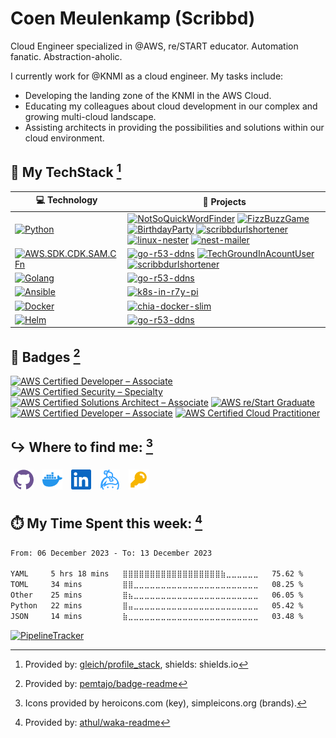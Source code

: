 # Coen Meulenkamp (Scribbd)

Cloud Engineer specialized in @AWS, re/START educator. Automation fanatic. Abstraction-aholic.

I currently work for @KNMI as a cloud engineer. My tasks include: 
- Developing the landing zone of the KNMI in the AWS Cloud.
- Educating my colleagues about cloud development in our complex and growing multi-cloud landscape.
- Assisting architects in providing the possibilities and solutions within our cloud environment.

<!--
## 🛤️ My Current Projects:
<!--START_SECTION:activity -/->
<!--END_SECTION:activity -/->

Provided by: [jamesgeorge007/github-activity-readme](https://github.com/jamesgeorge007/github-activity-readme)
-->

## 🥞 My TechStack [^1]
<!-- START OF PROFILE STACK, DO NOT REMOVE -->
| 💻 **Technology** | 🚀 **Projects** |
| - | - |
| [![Python](https://img.shields.io/static/v1?label=&message=Python&color=3C78A9&logo=python&logoColor=FFFFFF)](https://www.python.org/) | [![NotSoQuickWordFinder](https://img.shields.io/static/v1?label=&message=NotSoQuickWordFinder&color=000605&logo=github&logoColor=FFFFFF&labelColor=000605)](https://github.com/Scribbd/NotSoQuickWordFinder) [![FizzBuzzGame](https://img.shields.io/static/v1?label=&message=FizzBuzzGame&color=000605&logo=github&logoColor=FFFFFF&labelColor=000605)](https://github.com/Scribbd/FizzBuzzGame) [![BirthdayParty](https://img.shields.io/static/v1?label=&message=BirthdayParty&color=000605&logo=github&logoColor=FFFFFF&labelColor=000605)](https://github.com/Scribbd/BirthdayParty) [![scribbdurlshortener](https://img.shields.io/static/v1?label=&message=scribbdurlshortener&color=000605&logo=github&logoColor=FFFFFF&labelColor=000605)](https://github.com/Scribbd/scribbdurlshortener) [![linux-nester](https://img.shields.io/static/v1?label=&message=linux-nester&color=000605&logo=github&logoColor=FFFFFF&labelColor=000605)](https://github.com/Scribbd/linux-nester) [![nest-mailer](https://img.shields.io/static/v1?label=&message=nest-mailer&color=000605&logo=github&logoColor=FFFFFF&labelColor=000605)](https://github.com/Scribbd/nest-mailer) |
| [![AWS.SDK.CDK.SAM.CFn](https://img.shields.io/static/v1?label=&message=AWS.SDK.CDK.SAM.CFn&color=232F3E&logo=amazon%20aws&logoColor=FFFFFF)](https://aws.amazon.com/) | [![go-r53-ddns](https://img.shields.io/static/v1?label=&message=go-r53-ddns&color=000605&logo=github&logoColor=FFFFFF&labelColor=000605)](https://github.com/Scribbd/go-r53-ddns) [![TechGroundInAcountUser](https://img.shields.io/static/v1?label=&message=TechGroundInAcountUser&color=000605&logo=github&logoColor=FFFFFF&labelColor=000605)](https://github.com/Scribbd/TechGroundInAcountUser) [![scribbdurlshortener](https://img.shields.io/static/v1?label=&message=scribbdurlshortener&color=000605&logo=github&logoColor=FFFFFF&labelColor=000605)](https://github.com/Scribbd/scribbdurlshortener) |
| [![Golang](https://img.shields.io/static/v1?label=&message=Golang&color=7FD6EA&logo=go&logoColor=FFFFFF)](https://golang.org) | [![go-r53-ddns](https://img.shields.io/static/v1?label=&message=go-r53-ddns&color=000605&logo=github&logoColor=FFFFFF&labelColor=000605)](https://github.com/Scribbd/go-r53-ddns) |
| [![Ansible](https://img.shields.io/static/v1?label=&message=Ansible&color=EE0000&logo=ansible&logoColor=FFFFFF)](https://www.ansible.com/) | [![k8s-in-r7y-pi](https://img.shields.io/static/v1?label=&message=k8s-in-r7y-pi%20(WIP)&color=000605&logo=github&logoColor=FFFFFF&labelColor=000605)](https://github.com/Scribbd/k8s-in-r7y-pi) |
| [![Docker](https://img.shields.io/static/v1?label=&message=Docker&color=2496ED&logo=docker&logoColor=FFFFFF)](https://www.docker.com/) | [![chia-docker-slim](https://img.shields.io/static/v1?label=&message=chia-docker-slim&color=000605&logo=github&logoColor=FFFFFF&labelColor=000605)](https://github.com/Scribbd/chia-docker-slim) |
| [![Helm](https://img.shields.io/static/v1?label=&message=Helm&color=0F1689&logo=helm&logoColor=FFFFFF)](https://helm.sh/) | [![go-r53-ddns](https://img.shields.io/static/v1?label=&message=go-r53-ddns&color=000605&logo=github&logoColor=FFFFFF&labelColor=000605)](https://github.com/Scribbd/go-r53-ddns) |
<!-- END OF PROFILE STACK, DO NOT REMOVE -->

[^1]: Provided by: [gleich/profile_stack](https://github.com/gleich/profile_stack), shields: shields.io

## 📛 Badges [^2]
<!--START_SECTION:badges-->

[![AWS Certified Developer – Associate](https://images.credly.com/size/64x64/images/b9feab85-1a43-4f6c-99a5-631b88d5461b/image.png)](http://www.credly.com/badges/82557d75-4819-45f7-bfe9-4ea9569e926e "AWS Certified Developer – Associate")
[![AWS Certified Security – Specialty](https://images.credly.com/size/64x64/images/53acdae5-d69f-4dda-b650-d02ed7a50dd7/image.png)](http://www.credly.com/badges/19205f3b-888c-4d6c-bb0d-319c34ef4285 "AWS Certified Security – Specialty")
[![AWS Certified Solutions Architect – Associate](https://images.credly.com/size/64x64/images/0e284c3f-5164-4b21-8660-0d84737941bc/image.png)](http://www.credly.com/badges/df935c7e-6ba9-4f79-97b8-539660930908 "AWS Certified Solutions Architect – Associate")
[![AWS re/Start Graduate](https://images.credly.com/size/64x64/images/44e2c252-5d19-4574-9646-005f7225bf53/image.png)](http://www.credly.com/badges/b6947f21-a85f-415b-81e6-9158d469191c "AWS re/Start Graduate")
[![AWS Certified Developer – Associate](https://images.credly.com/size/64x64/images/b9feab85-1a43-4f6c-99a5-631b88d5461b/image.png)](http://www.credly.com/badges/1dbb980b-4915-4e46-8fd7-41f627c5cd1b "AWS Certified Developer – Associate")
[![AWS Certified Cloud Practitioner](https://images.credly.com/size/64x64/images/00634f82-b07f-4bbd-a6bb-53de397fc3a6/image.png)](http://www.credly.com/badges/e9fcdbe5-8cdc-452c-a05f-50f6512a478e "AWS Certified Cloud Practitioner")
<!--END_SECTION:badges-->

[^2]: Provided by: [pemtajo/badge-readme](https://github.com/pemtajo/badge-readme)

## ↪️ Where to find me: [^3]
<a href="https://github.com/Scribbd"><img style="padding:5px" src="./assets/github.png" alt="Github Profile. Where you are at!" title="Github Profile. Where you are at!"></a> <a href="https://hub.docker.com/u/scribbd"><img style="padding:5px" src="./assets/docker.png" alt="Docker-Hub Profile" title="DockerHub Profile"></a> <a href="https://www.linkedin.com/in/coen-meulenkamp-88767031/"><img style="padding:5px" src="./assets/linkedin.png" alt="LinkedIn Profile" title="LinkedIn Profile"></a> <a href="https://keybase.io/scribbd"><img style="padding:5px" src="./assets/keybase.png" title="KeyBase Profile"></img></a> <a href="https://keybase.io/scribbd/pgp_keys.asc"><img style="padding:5px" src="./assets/public_key.png" alt="Get my public keys!" title="Get my public keys!"></a>

[^3]: Icons provided by heroicons.com (key), simpleicons.org (brands).

## ⏱️ My Time Spent this week: [^4]
<!--START_SECTION:waka-->

```txt
From: 06 December 2023 - To: 13 December 2023

YAML     5 hrs 18 mins   ⣿⣿⣿⣿⣿⣿⣿⣿⣿⣿⣿⣿⣿⣿⣿⣿⣿⣿⣷⣀⣀⣀⣀⣀⣀   75.62 %
TOML     34 mins         ⣿⣿⣀⣀⣀⣀⣀⣀⣀⣀⣀⣀⣀⣀⣀⣀⣀⣀⣀⣀⣀⣀⣀⣀⣀   08.25 %
Other    25 mins         ⣿⣦⣀⣀⣀⣀⣀⣀⣀⣀⣀⣀⣀⣀⣀⣀⣀⣀⣀⣀⣀⣀⣀⣀⣀   06.05 %
Python   22 mins         ⣿⣤⣀⣀⣀⣀⣀⣀⣀⣀⣀⣀⣀⣀⣀⣀⣀⣀⣀⣀⣀⣀⣀⣀⣀   05.42 %
JSON     14 mins         ⣷⣀⣀⣀⣀⣀⣀⣀⣀⣀⣀⣀⣀⣀⣀⣀⣀⣀⣀⣀⣀⣀⣀⣀⣀   03.48 %
```

<!--END_SECTION:waka-->

[^4]: Provided by: [athul/waka-readme](https://github.com/athul/waka-readme)

[![PipelineTracker](https://github.com/Scribbd/Scribbd/actions/workflows/frequent_updates.yml/badge.svg)](https://github.com/Scribbd/Scribbd/actions/workflows/frequent_updates.yml)
